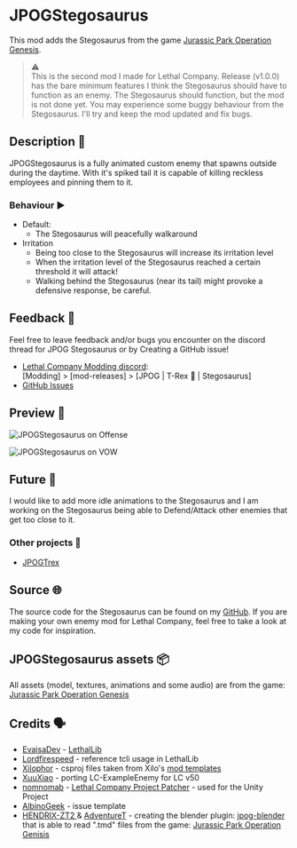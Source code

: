 # JPOGStegosaurus
This mod adds the Stegosaurus from the game [Jurassic Park Operation Genesis](https://en.wikipedia.org/wiki/Jurassic_Park:_Operation_Genesis).

> ⚠️  
> This is the second mod I made for Lethal Company. Release (v1.0.0) has the bare minimum features I think the Stegosaurus should have to function as an enemy.
> The Stegosaurus should function, but the mod is not done yet. You may experience some buggy behaviour from the Stegosaurus. I'll try and keep the mod updated and fix bugs.


## Description 📃
JPOGStegosaurus is a fully animated custom enemy that spawns outside during the daytime. With it's spiked tail it is capable of killing reckless employees and pinning them to it.

### Behaviour ▶️
- Default:
    - The Stegosaurus will peacefully walkaround
- Irritation
    - Being too close to the Stegosaurus will increase its irritation  level
    - When the irritation level of the Stegosaurus reached a certain threshold it will attack!
    - Walking behind the Stegosaurus (near its tail) might provoke a defensive response, be careful.

## Feedback 📢
Feel free to leave feedback and/or bugs you encounter on the discord thread for JPOG Stegosaurus or by Creating a GitHub issue!  
- [Lethal Company Modding discord](https://discord.com/channels/1168655651455639582/1267152262602555473):  
[Modding] > [mod-releases] > [JPOG | T-Rex 🦖 | Stegosaurus] 
- [GitHub Issues](https://github.com/347956/JPOGStegosaurus/issues)


## Preview 👀
![JPOGStegosaurus on Offense](https://i.imgur.com/HqARsXG.png)  

![JPOGStegosaurus on VOW](https://i.imgur.com/ttvdrZI.png)

## Future 🎯
I would like to add more idle animations to the Stegosaurus and I am working on the Stegosaurus being able to Defend/Attack other enemies that get too close to it.

### Other projects 💭
- [JPOGTrex](https://thunderstore.io/c/lethal-company/p/347956/JPOGTrex/)


## Source 🌐
The source code for the Stegosaurus can be found on my [GitHub](https://github.com/347956/JPOGStegosaurus). If you are making your own enemy mod for Lethal Company, feel free to take a look at my code for inspiration.

## JPOGStegosaurus assets 📦
All assets (model, textures, animations and some audio) are from the game:
[Jurassic Park Operation Genesis](https://en.wikipedia.org/wiki/Jurassic_Park:_Operation_Genesis)

## Credits 🗣️

- [EvaisaDev](https://github.com/EvaisaDev) - [LethalLib](https://github.com/EvaisaDev/LethalLib)  
- [Lordfirespeed](https://github.com/Lordfirespeed) - reference tcli usage in LethalLib  
- [Xilophor](https://github.com/Xilophor) - csproj files taken from Xilo's [mod templates](https://github.com/Xilophor/Lethal-Company-Mod-Templates)  
- [XuuXiao](https://github.com/XuuXiao/) - porting LC-ExampleEnemy for LC v50  
- [nomnomab](https://github.com/nomnomab) - [Lethal Company Project Patcher](https://github.com/nomnomab/lc-project-patcher) - used for the Unity Project  
- [AlbinoGeek](https://github.com/AlbinoGeek) - issue template  
- [HENDRIX-ZT2 ](https://github.com/HENDRIX-ZT2) & [AdventureT](https://github.com/AdventureT) - creating the blender plugin: [jpog-blender](https://github.com/HENDRIX-ZT2/jpog-blender) that is able to read ".tmd" files from the game: [Jurassic Park Operation Genisis](https://en.wikipedia.org/wiki/Jurassic_Park:_Operation_Genesis)
